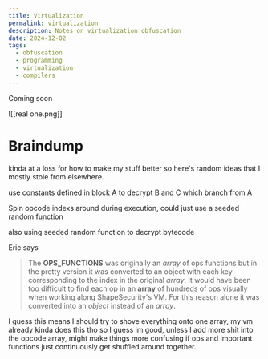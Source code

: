 ```yaml
---
title: Virtualization
permalink: virtualization
description: Notes on virtualization obfuscation
date: 2024-12-02
tags:
  - obfuscation
  - programming
  - virtualization
  - compilers
---
```

Coming soon

![[real one.png]]


# Braindump
kinda at a loss for how to make my stuff better so here's random ideas that I mostly stole from elsewhere.

use constants defined in block A to decrypt B and C which branch from A

Spin opcode indexs around during execution, could just use a seeded random function

also using seeded random function to decrypt bytecode

Eric says
> The **OPS_FUNCTIONS** was originally an _array_ of ops functions but in the pretty version it was converted to an object with each key corresponding to the index in the original _array_. It would have been too difficult to find each op in an **array** of hundreds of ops visually when working along ShapeSecurity's VM. For this reason alone it was converted into an _object_ instead of an _array_.

I guess this means I should try to shove everything onto one array, my vm already kinda does this tho so I guess im good, unless I add more shit into the opcode array, might make things more confusing if ops and important functions just continuously get shuffled around together.

